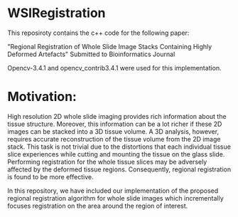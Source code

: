 # WSIRegistration

This reposiroty contains the c++ code for the following paper:

"Regional Registration of Whole Slide Image Stacks Containing Highly Deformed Artefacts" Submitted to Bioinformatics Journal

Opencv-3.4.1 and opencv_contrib3.4.1 were used for this implementation. 

# Motivation:
High resolution 2D whole slide imaging provides rich information about the tissue structure. Moreover, this information can be a lot richer if these 2D images can be stacked into a 3D tissue volume. A 3D analysis, however, requires accurate reconstruction of the tissue volume from the 2D image stack. This task is not trivial due to the distortions that each individual tissue slice experiences while cutting and mounting the tissue on the glass slide. Performing registration for the whole tissue slices may be adversely affected by the deformed tissue regions. Consequently, regional registration is found to be more effective. 

In this repository, we have included our implementation of the proposed regional registration algorithm for whole slide images which incrementally focuses registration on the area around the region of interest. 

